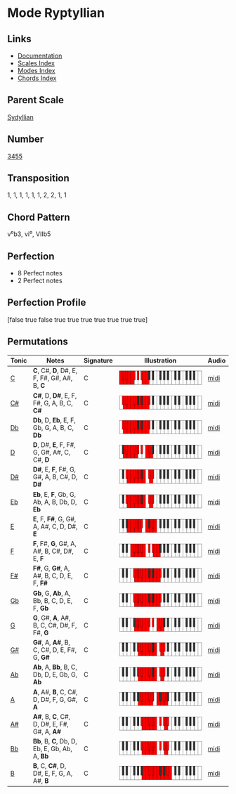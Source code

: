 # Mode Ryptyllian

## Links

- [Documentation](README.md)
- [Scales Index](Scales.md)
- [Modes Index](Modes.md)
- [Chords Index](Chords.md)

## Parent Scale

[Sydyllian](ScaleSydyllian.md)

## Number

[3455](https://ianring.com/musictheory/scales/3455)

## Transposition

1, 1, 1, 1, 1, 1, 2, 2, 1, 1

## Chord Pattern

v⁰b3, vi⁰, VIIb5

## Perfection

- 8 Perfect notes
- 2 Perfect notes

## Perfection Profile

[false true false true true true true true true true]

## Permutations

| Tonic | Notes | Signature | Illustration | Audio |
|-------|-------|-----------|--------------|-------|
| [C](ModeCNaturalRyptyllian.md) | **C**, C#, **D**, D#, E, F, F#, G#, A#, B, **C** | C | ![CNaturalRyptyllian](ModeCNaturalRyptyllian.png) | [midi](https://github.com/edipermadi/music/blob/main/docs/ModeCNaturalRyptyllian.mid?raw=true) |
| [C#](ModeCSharpRyptyllian.md) | **C#**, D, **D#**, E, F, F#, G, A, B, C, **C#** | C | ![CSharpRyptyllian](ModeCSharpRyptyllian.png) | [midi](https://github.com/edipermadi/music/blob/main/docs/ModeCSharpRyptyllian.mid?raw=true) |
| [Db](ModeDFlatRyptyllian.md) | **Db**, D, **Eb**, E, F, Gb, G, A, B, C, **Db** | C | ![DFlatRyptyllian](ModeDFlatRyptyllian.png) | [midi](https://github.com/edipermadi/music/blob/main/docs/ModeDFlatRyptyllian.mid?raw=true) |
| [D](ModeDNaturalRyptyllian.md) | **D**, D#, **E**, F, F#, G, G#, A#, C, C#, **D** | C | ![DNaturalRyptyllian](ModeDNaturalRyptyllian.png) | [midi](https://github.com/edipermadi/music/blob/main/docs/ModeDNaturalRyptyllian.mid?raw=true) |
| [D#](ModeDSharpRyptyllian.md) | **D#**, E, **F**, F#, G, G#, A, B, C#, D, **D#** | C | ![DSharpRyptyllian](ModeDSharpRyptyllian.png) | [midi](https://github.com/edipermadi/music/blob/main/docs/ModeDSharpRyptyllian.mid?raw=true) |
| [Eb](ModeEFlatRyptyllian.md) | **Eb**, E, **F**, Gb, G, Ab, A, B, Db, D, **Eb** | C | ![EFlatRyptyllian](ModeEFlatRyptyllian.png) | [midi](https://github.com/edipermadi/music/blob/main/docs/ModeEFlatRyptyllian.mid?raw=true) |
| [E](ModeENaturalRyptyllian.md) | **E**, F, **F#**, G, G#, A, A#, C, D, D#, **E** | C | ![ENaturalRyptyllian](ModeENaturalRyptyllian.png) | [midi](https://github.com/edipermadi/music/blob/main/docs/ModeENaturalRyptyllian.mid?raw=true) |
| [F](ModeFNaturalRyptyllian.md) | **F**, F#, **G**, G#, A, A#, B, C#, D#, E, **F** | C | ![FNaturalRyptyllian](ModeFNaturalRyptyllian.png) | [midi](https://github.com/edipermadi/music/blob/main/docs/ModeFNaturalRyptyllian.mid?raw=true) |
| [F#](ModeFSharpRyptyllian.md) | **F#**, G, **G#**, A, A#, B, C, D, E, F, **F#** | C | ![FSharpRyptyllian](ModeFSharpRyptyllian.png) | [midi](https://github.com/edipermadi/music/blob/main/docs/ModeFSharpRyptyllian.mid?raw=true) |
| [Gb](ModeGFlatRyptyllian.md) | **Gb**, G, **Ab**, A, Bb, B, C, D, E, F, **Gb** | C | ![GFlatRyptyllian](ModeGFlatRyptyllian.png) | [midi](https://github.com/edipermadi/music/blob/main/docs/ModeGFlatRyptyllian.mid?raw=true) |
| [G](ModeGNaturalRyptyllian.md) | **G**, G#, **A**, A#, B, C, C#, D#, F, F#, **G** | C | ![GNaturalRyptyllian](ModeGNaturalRyptyllian.png) | [midi](https://github.com/edipermadi/music/blob/main/docs/ModeGNaturalRyptyllian.mid?raw=true) |
| [G#](ModeGSharpRyptyllian.md) | **G#**, A, **A#**, B, C, C#, D, E, F#, G, **G#** | C | ![GSharpRyptyllian](ModeGSharpRyptyllian.png) | [midi](https://github.com/edipermadi/music/blob/main/docs/ModeGSharpRyptyllian.mid?raw=true) |
| [Ab](ModeAFlatRyptyllian.md) | **Ab**, A, **Bb**, B, C, Db, D, E, Gb, G, **Ab** | C | ![AFlatRyptyllian](ModeAFlatRyptyllian.png) | [midi](https://github.com/edipermadi/music/blob/main/docs/ModeAFlatRyptyllian.mid?raw=true) |
| [A](ModeANaturalRyptyllian.md) | **A**, A#, **B**, C, C#, D, D#, F, G, G#, **A** | C | ![ANaturalRyptyllian](ModeANaturalRyptyllian.png) | [midi](https://github.com/edipermadi/music/blob/main/docs/ModeANaturalRyptyllian.mid?raw=true) |
| [A#](ModeASharpRyptyllian.md) | **A#**, B, **C**, C#, D, D#, E, F#, G#, A, **A#** | C | ![ASharpRyptyllian](ModeASharpRyptyllian.png) | [midi](https://github.com/edipermadi/music/blob/main/docs/ModeASharpRyptyllian.mid?raw=true) |
| [Bb](ModeBFlatRyptyllian.md) | **Bb**, B, **C**, Db, D, Eb, E, Gb, Ab, A, **Bb** | C | ![BFlatRyptyllian](ModeBFlatRyptyllian.png) | [midi](https://github.com/edipermadi/music/blob/main/docs/ModeBFlatRyptyllian.mid?raw=true) |
| [B](ModeBNaturalRyptyllian.md) | **B**, C, **C#**, D, D#, E, F, G, A, A#, **B** | C | ![BNaturalRyptyllian](ModeBNaturalRyptyllian.png) | [midi](https://github.com/edipermadi/music/blob/main/docs/ModeBNaturalRyptyllian.mid?raw=true) |
